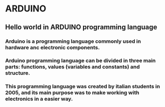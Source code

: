 # ARDUINO
## Hello world in ARDUINO programming language

### Arduino is a programming language commonly used in hardware anc electronic components.

### Arduino programming language can be divided in three main parts: functions, values (variables and constants) and structure.

### This programming language was created by italian students in 2005, and its main purpose was to make working with electronics in a easier way.
